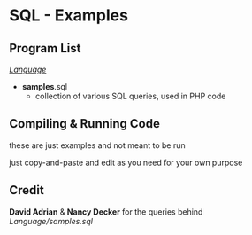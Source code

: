 SQL - Examples
==============

Program List
------------

[*Language*](/SQL/Language/)

-  **samples**.sql
    - collection of various SQL queries, used in PHP code

Compiling & Running Code
------------------------

these are just examples and not meant to be run

just copy-and-paste and edit as you need for your own purpose

Credit
------

**David Adrian** & **Nancy Decker** for the queries behind *Language/samples.sql*
